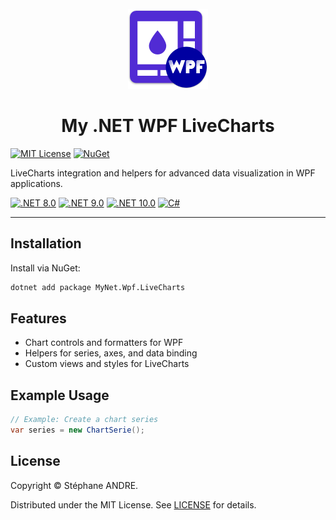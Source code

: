 <div id="top"></div>

<!-- PROJECT INFO -->
<br />
<div align="center">
  <img src="../../assets/MyWpf.png" width="128" alt="MyNetWpf">
</div>

<h1 align="center">My .NET WPF LiveCharts</h1>

[![MIT License](https://img.shields.io/github/license/sandre58/mynet?style=for-the-badge)](https://github.com/sandre58/mynet/blob/main/LICENSE)
[![NuGet](https://img.shields.io/nuget/v/MyNet.Wpf.LiveCharts?style=for-the-badge)](https://www.nuget.org/packages/MyNet.Wpf.LiveCharts)

LiveCharts integration and helpers for advanced data visualization in WPF applications.

[![.NET 8.0](https://img.shields.io/badge/.NET-8.0-purple)](#)
[![.NET 9.0](https://img.shields.io/badge/.NET-9.0-purple)](#)
[![.NET 10.0](https://img.shields.io/badge/.NET-10.0-purple)](#)
[![C#](https://img.shields.io/badge/language-C%23-blue)](#)

---

## Installation

Install via NuGet:

```bash
dotnet add package MyNet.Wpf.LiveCharts
```

## Features

- Chart controls and formatters for WPF
- Helpers for series, axes, and data binding
- Custom views and styles for LiveCharts

## Example Usage

```csharp
// Example: Create a chart series
var series = new ChartSerie();
```

## License

Copyright © Stéphane ANDRE.

Distributed under the MIT License. See [LICENSE](../../LICENSE) for details.
